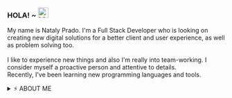 ### HOLA! ~ <img src="https://user-images.githubusercontent.com/1303154/88677602-1635ba80-d120-11ea-84d8-d263ba5fc3c0.gif" width="24px" alt="hi">

My name is Nataly Prado. I'm a Full Stack Developer who is looking on creating new digital solutions for a better client and user experience, as well as problem solving too.
<br />
<br />
I like to experience new things and also I'm really into team-working. 
I consider myself a proactive person and attentive to details. 
<br />
 Recently, I've been learning new programming languages and tools.

 <details>
<summary>⚡️ ABOUT ME </summary>
<br />
  - 🌱 Computer Engineering degree's student
  <br />
  <br />
- 💻 Skills:
   <br />
-HTML
  <br />
-CSS
  <br />
-JavaScript
  <br />
-React
  <br />
-Nodejs
   <br />
-MySQL
 <br />
 <br />
- 📫 Let's talk!
  <br />
    - LinkedIn: https://www.linkedin.com/in/natalypradomoreno/
  <br />
    - Gmail: natalypradomoreno@gmail.com
  <br />
    - CV: <a href="https://www.canva.com/design/DAFCN8gM6fM/3H3nii2ISU9V95nRNv5nwQ/view?utm_content=DAFCN8gM6fM&utm_campaign=designshare&utm_medium=link&utm_source=publishsharelink" />Clickea aqui</a>
